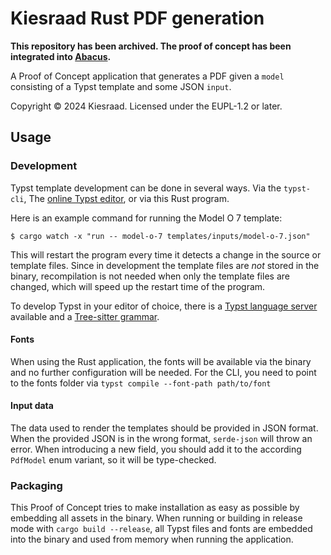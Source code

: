 # Kiesraad Rust PDF generation

**This repository has been archived. The proof of concept has been integrated into [Abacus](https://github.com/kiesraad/abacus).**

A Proof of Concept application that generates a PDF given a `model` consisting of a Typst template and some JSON `input`.

Copyright © 2024 Kiesraad. Licensed under the EUPL-1.2 or later.

## Usage

### Development

Typst template development can be done in several ways. Via the `typst-cli`, The [online Typst editor](https://typst.app/), or via this Rust program.

Here is an example command for running the Model O 7 template:
```console
$ cargo watch -x "run -- model-o-7 templates/inputs/model-o-7.json"
```

This will restart the program every time it detects a change in the source or template files. Since in development the template files are _not_ stored in the binary, recompilation is not needed when only the template files are changed, which will speed up the restart time of the program.

To develop Typst in your editor of choice, there is a [Typst language server](https://github.com/nvarner/typst-lsp) available and a [Tree-sitter grammar](https://github.com/uben0/tree-sitter-typst).

#### Fonts

When using the Rust application, the fonts will be available via the binary and no further configuration will be needed. For the CLI, you need to point to the fonts folder via `typst compile --font-path path/to/font`

#### Input data

The data used to render the templates should be provided in JSON format. When the provided JSON is in the wrong format, `serde-json` will throw an error.
When introducing a new field, you should add it to the according `PdfModel` enum variant, so it will be type-checked.

### Packaging

This Proof of Concept tries to make installation as easy as possible by embedding all assets in the binary. When running or building in release mode with `cargo build --release`, all Typst files and fonts are embedded into the binary and used from memory when running the application.
